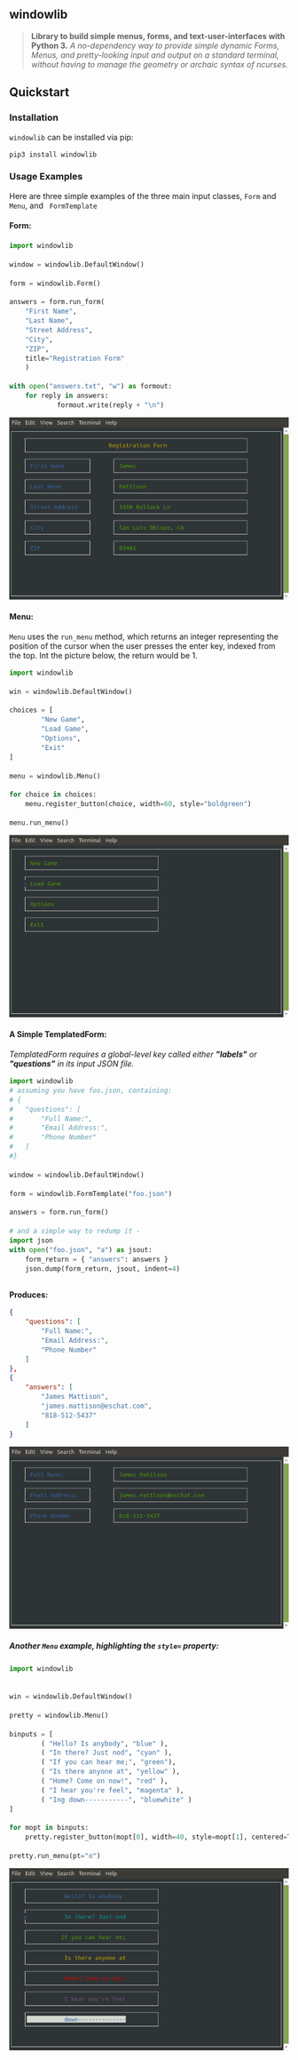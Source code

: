 ## windowlib


> __Library to build simple menus, forms, and text-user-interfaces with Python 3.__
> _A no-dependency way to provide simple dynamic Forms, Menus, and pretty-looking 
>input and output on a standard terminal, without having to manage the geometry or 
>archaic syntax of ncurses._
>


## Quickstart

### Installation

`windowlib` can be installed via pip:

```
pip3 install windowlib
```

### Usage Examples

Here are three simple examples of the three main input classes, ```Form``` and ``` Menu```, and ``` FormTemplate```
#### Form:
``` python
import windowlib

window = windowlib.DefaultWindow()

form = windowlib.Form()

answers = form.run_form(
    "First Name",
    "Last Name", 
    "Street Address",
    "City",
    "ZIP",
    title="Registration Form"
    )

with open("answers.txt", "w") as formout:
    for reply in answers:
            formout.write(reply + "\n")
```

![imgs/simple_form.png](imgs/simple_form.png)

#### Menu:
```Menu``` uses the ```run_menu``` method, which returns an integer representing the position 
of the cursor when the user presses the enter key, indexed from the top. Int the picture below, the return would be 1.
``` python
import windowlib

win = windowlib.DefaultWindow()

choices = [
        "New Game", 
        "Load Game",
        "Options",
        "Exit"
]

menu = windowlib.Menu()

for choice in choices:
    menu.register_button(choice, width=60, style="boldgreen")

menu.run_menu()
```
![imgs/simple_form.png](imgs/menu_example.png)

#### A Simple TemplatedForm:
_TemplatedForm requires a global-level key called either __"labels"__ or __"questions"__ in its input JSON file._
``` python
import windowlib
# assuming you have foo.json, containing:
# {
#	"questions": [
#		"Full Name:",
#		"Email Address:",
#		"Phone Number"
#	]
#}

window = windowlib.DefaultWindow()

form = windowlib.FormTemplate("foo.json")

answers = form.run_form()

# and a simple way to redump it -
import json
with open("foo.json", "a") as jsout:
    form_return = { "answers": answers }
    json.dump(form_return, jsout, indent=4)
    

```

__Produces:__
``` json
{
	"questions": [
		"Full Name:",
		"Email Address:",
		"Phone Number"
	]
},
{
    "answers": [
        "James Mattison",
        "james.mattison@eschat.com",
        "818-512-5437"
    ]
}
```


![imgs/simple_form.png](imgs/simple_template.png)

##### Another ```Menu``` example, highlighting the ```style=``` property:
``` python
import windowlib


win = windowlib.DefaultWindow()

pretty = windowlib.Menu()

binputs = [ 
        ( "Hello? Is anybody", "blue" ),
        ( "In there? Just nod", "cyan" ),
        ( "If you can hear me;", "green"),
        ( "Is there anyone at", "yellow" ),
        ( "Home? Come on now!", "red" ), 
        ( "I hear you're feel", "magenta" ),
        ( "Ing down-----------", "bluewhite" )
]

for mopt in binputs:
    pretty.register_button(mopt[0], width=40, style=mopt[1], centered=True)

pretty.run_menu(pt="o")

```


![imgs/floyd.png](imgs/floyd.png)
